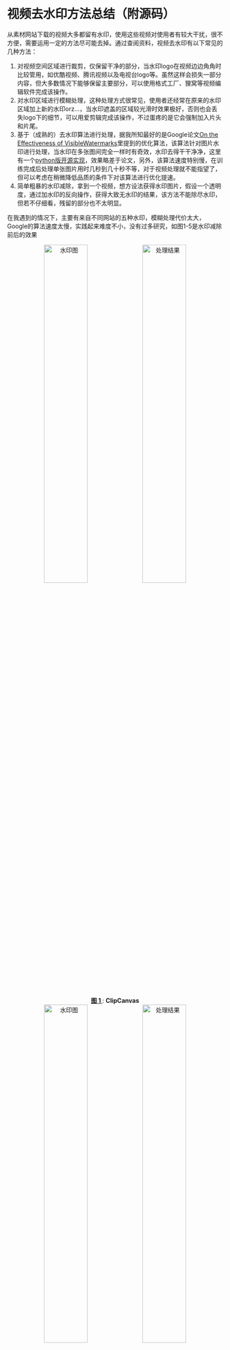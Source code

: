 # 视频去水印方法总结（附源码）

从素材网站下载的视频大多都留有水印，使用这些视频对使用者有较大干扰，很不方便，需要运用一定的方法尽可能去掉。通过查阅资料，视频去水印有以下常见的几种方法：
    
1. 对视频空间区域进行裁剪，仅保留干净的部分，当水印logo在视频边边角角时比较管用，如优酷视频、腾讯视频以及电视台logo等。虽然这样会损失一部分内容，但大多数情况下能够保留主要部分，可以使用格式工厂、狸窝等视频编辑软件完成该操作。
2. 对水印区域进行模糊处理，这种处理方式很常见，使用者还经常在原来的水印区域加上新的水印orz...，当水印遮盖的区域较光滑时效果极好，否则也会丢失logo下的细节，可以用爱剪辑完成该操作，不过蛋疼的是它会强制加入片头和片尾。
3. 基于（成熟的）去水印算法进行处理，据我所知最好的是Google论文[On the Effectiveness of VisibleWatermarks](http://openaccess.thecvf.com/content_cvpr_2017/papers/Dekel_On_the_Effectiveness_CVPR_2017_paper.pdf)里提到的优化算法，该算法针对图片水印进行处理，当水印在多张图间完全一样时有奇效，水印去得干干净净，这里有一个[python版开源实现](https://github.com/rohitrango/automatic-watermark-detection)，效果略差于论文，另外，该算法速度特别慢，在训练完成后处理单张图片用时几秒到几十秒不等，对于视频处理就不能指望了，但可以考虑在稍微降低品质的条件下对该算法进行优化提速。
4. 简单粗暴的水印减除，拿到一个视频，想方设法获得水印图片，假设一个透明度，通过加水印的反向操作，获得大致无水印的结果，该方法不能除尽水印，但若不仔细看，残留的部分也不太明显。

在我遇到的情况下，主要有来自不同网站的五种水印，模糊处理代价太大，Google的算法速度太慢，实践起来难度不小，没有过多研究，如图1-5是水印减除前后的效果

<div align="center">
   <img src="imgs/clipcanvas_orig.png" width="45%" alt="水印图">
   <img src="imgs/clipcanvas_res.png" width="45%" alt="处理结果"><br>
   <caption><center> <u><b> 图 1 </b></u>: <b> ClipCanvas </b><br> </center></caption>
   <img src="imgs/pond5_orig.png" width="45%" alt="水印图">
   <img src="imgs/pond5_res.png" width="45%" alt="处理结果"><br>
   <caption><center> <u><b> 图 2 </b></u>: <b> Pond5 </b><br> </center></caption>
   <img src="imgs/quanjing_orig.png" width="45%" alt="水印图">
   <img src="imgs/quanjing_res.png" width="45%" alt="处理结果"><br>
   <caption><center> <u><b> 图 3 </b></u>: <b> Copyright(quanjing) </b><br> </center></caption>
   <img src="imgs/shutterstock_orig.png" width="45%" alt="水印图">
   <img src="imgs/shutterstock_res.png" width="45%" alt="处理结果"><br>
   <caption><center> <u><b> 图 4 </b></u>: <b> ShutterStock </b><br> </center></caption>
   <img src="imgs/storyblocks_orig.png" width="45%" alt="水印图">
   <img src="imgs/storyblocks_res.png" width="45%" alt="处理结果"><br>
   <caption><center> <u><b> 图 5 </b></u>: <b> StoryBlocks </b><br> </center></caption>
</div>

## 水印减除方法介绍

### 原理简介
我们知道添加水印方法是

<div align="center">
<a href="http://www.codecogs.com/eqnedit.php?latex=J&space;=&space;\alpha&space;*&space;W&space;&plus;&space;(1&space;-&space;\alpha)&space;*&space;I" target="_blank"><img src="http://latex.codecogs.com/gif.latex?J&space;=&space;\alpha&space;*&space;W&space;&plus;&space;(1&space;-&space;\alpha)&space;*&space;I" title="J = \alpha * W + (1 - \alpha) * I" /></a>
</div>

其中*I*是原图、*W*是logo图，*J*分别是添加logo之后的水印图，*α*是原图的透明度，*α=0*时完全看不到水印，*α=1*时，水印将完全覆盖原图，在没有水印的区域*α=0*，因此，求解原图的公式为

<div align="center">
<a href="http://www.codecogs.com/eqnedit.php?latex=I&space;=&space;\frac{J&space;-&space;\alpha&space;*&space;W}{1&space;-&space;\alpha}" target="_blank"><img src="http://latex.codecogs.com/gif.latex?I&space;=&space;\frac{J&space;-&space;\alpha&space;*&space;W}{1&space;-&space;\alpha}" title="I = \frac{J - \alpha * W}{1 - \alpha}" /></a>
</div>

若已知*W*和*α*，就能求*I*。

### 从纯色背景中提取水印图*W*，手动估计*α*

一般情况下透明度是一个常数，即logo的各个位置的*α*相同，本文中遇到的水印图片皆为灰白色，各颜色通道的值相同（不同也OK），假设水印为白色透明的文字，很自然可以想到利用纯黑色背景的图像获得该文字水印，可以进一步假设白色文字的颜色为255，即*W=255*，*α*(logo在水印图的占比)也就是<a href="http://www.codecogs.com/eqnedit.php?latex=\alpha=\frac{J_{max}}{255}" target="_blank"><img src="http://latex.codecogs.com/gif.latex?\alpha=\frac{J_{max}}{255}" title="\alpha=\frac{J_{max}}{255}" /></a>，相反，如果水印强度不一致，则可以假设一个*α*（可以选择该图中较大的灰度值除以255，不是最大的灰度值，因为图片和视频压缩产生噪声的缘故，见下文），<a href="http://www.codecogs.com/eqnedit.php?latex=W=\frac{J_{max}}{\alpha}" target="_blank"><img src="http://latex.codecogs.com/gif.latex?W=\frac{J_{max}}{\alpha}" title="W=\frac{J_{max}}{\alpha}" /></a>，本文中的水印图W，alpha通道图以及消减后结果（以下简称**消减图**）如图6-10，

<div align="center">
   <img src="imgs/clipcanvas_W.png" width="30%" alt="W">
   <img src="imgs/clipcanvas_alpha.png" width="30%" alt="alpha">
   <img src="imgs/clipcanvas_subs.png" width="30%" alt="消减图"><br>
   <caption><center> <u><b> 图 6 </b></u>: <b> ClipCanvas的W,alpha和消减图 </b><br> </center></caption>
   <img src="imgs/pond5_W.png" width="30%" alt="W">
   <img src="imgs/pond5_alpha.png" width="30%" alt="alpha">
   <img src="imgs/pond5_subs.png" width="30%" alt="消减图"><br>
   <caption><center> <u><b> 图 7 </b></u>: <b> Pond5的W,alpha和消减图 </b><br> </center></caption>
   <img src="imgs/quanjing_W.png" width="30%" alt="W">
   <img src="imgs/quanjing_alpha.png" width="30%" alt="alpha">
   <img src="imgs/quanjing_subs.png" width="30%" alt="消减图"><br>
   <caption><center> <u><b> 图 8 </b></u>: <b> Copyright(quanjing)的W,alpha和消减图 </b><br> </center></caption>
   <img src="imgs/shutterstock_W.png" width="30%" alt="W">
   <img src="imgs/shutterstock_alpha.png" width="30%" alt="alpha">
   <img src="imgs/shutterstock_subs.png" width="30%" alt="消减图"><br>
   <caption><center> <u><b> 图 9 </b></u>: <b> ShutterStock的W,alpha和消减图 </b><br> </center></caption>
   <img src="imgs/storyblocks_W.png" width="30%" alt="W">
   <img src="imgs/storyblocks_alpha.png" width="30%" alt="alpha">
   <img src="imgs/storyblocks_subs.png" width="30%" alt="消减图"><br>
   <caption><center> <u><b> 图 10 </b></u>: <b> StoryBlocks的W,alpha和消减图 </b><br> </center></caption>
</div>

水印强度不一致的Logo，有时候仅从黑色背景下提取亮色区域是不够，还需要从白色背景下提取暗色背景。

**问题：如何获取纯色背景下带有水印的图片？**

1. 从视频源网站找，或者利用爬虫大量下载后来挑选
2. 上传包含纯黑和纯白帧的视频，通过平台自动添加水印

### 利用中值滤波减弱边缘噪声

从上一步处理的结果来看，logo边缘处理效果不太好，跟椒盐噪声很相似，如图11，这通常是由于制作logo时的抗锯齿效果（见下文），使得logo的边缘虚化导致。为了处理这些区域，考虑使用中值滤波修复这些区域，如果直接对整个水印区域进行中值滤波，虽然可以将水印去除干净，但信息损失量很大，使原本分辨率不高的视频变得更加模糊，如图12；另一方面，如果能够定位这些区域，仅替换这些坏的区域，则能得到一个折中的效果。

<div align="center">
<img src="imgs/shutterstock_median_subs.png" width="60%"><br>
<caption><center> <u><b> 图 11 </b></u>: <b> 消减图细节 </b><br> </center></caption>
<img src="imgs/shutterstock_median_blur.png" width="60%"><br>
<caption><center> <u><b> 图 12 </b></u>: <b> 中值滤波后的消减图细节 </b><br> </center></caption>
</div>

定位这些区域的简单办法是将消减图和其中值滤波图像相减，取绝对值，得到**差值图**，目标区域则是这些差值较大的像素，为了减少误差，可以用多个差值图求中值或均值，取一个阈值，将较小的噪声置零，得到最终差值图如图13，利用该差值图替换消减图中的像素点，获得接近原图的处理结果，如图14，如此形成了一个不甚完美的简单解决方案。

<div align="center">
<img src="imgs/shutterstock_difference.png" width="60%"><br>
<caption><center> <u><b> 图 13 </b></u>: <b> 多张差值图的中值图像 </b><br> </center></caption>
<img src="imgs/shutterstock_median_res.png" width="60%"><br>
<caption><center> <u><b> 图 14 </b></u>: <b> 对指定区域模糊后的图像 </b><br> </center></caption>
</div>

## 关于图片的细节

### 1、 抗锯齿

为什么消减图的边缘处理效果不好？因为制作水印图时抗锯齿处理会使我们绘制的黑白图像中存在其他颜色像素，我们得到的时不纯的水印图。什么是抗锯齿？抗锯齿就是修改图像边界的像素值，使看起来更加圆润，为什么要抗锯齿？因为显示器的像素是离散的，与真实世界不同，坚持非黑即白会让图像很难看，抗锯齿能减少这种缺陷的影响，玩过很多视频游戏的人肯定不陌生。
举个例子，假设你要制作一个logo水印图，内容是“**Dove**”，外面包裹一个椭圆，打开windows画图板，制作该图如图15，理想情况下会以为整个图像中除了黑色像素就是白色像素，其实不然，将图像放大三倍如图16，发现“**Dove**”附近有许多其他颜色的像素，而椭圆的边缘是明显的锯齿状，反过来从原图中也可以看出来，“**Dove**”的字母很圆润，这种对于边界的处理叫**抗锯齿**，许多图片编辑工具都会默认抗锯齿处理，比如在画图板中的**铅笔**工具没有抗锯齿，但**刷子**工具会做抗锯齿处理，有空可以试一下Photoshop。

<div align="center">
<img src="imgs/dove.bmp" width="20%"><br>
<caption><center> <u><b> 图 15 </b></u>: <b> Dove水印图 </b><br> </center></caption>
<img src="imgs/dove300x.bmp" width="60%"><br>
<caption><center> <u><b> 图 16 </b></u>: <b> 放大3倍的Dove水印图 </b><br> </center></caption>
</div>

### 2、 图像与视频压缩编码

若纯黑背景下水印图Logo的灰度看起来一致，在计算alpha时为什么不选择最高灰度值除以255？因为图像压缩产生了其他分量，这些分量比原来更亮或更暗。
举个例子，打开windows画图板，填充背景为纯黑，画一个无需抗锯齿的图像，选择矩形，填充选择纯色，颜色1（前景色）取黑色RGB=(0,0,0)，颜色2（背景色）取接近白色的灰色RGB=(230,230,230)，随手画一个矩形，如图17所示，分别另存为bmp、jpg图像，然后重新打开bmp图像另存为png图像(否则是在jpg图像的基础上另存为png)，用软件查看图片几乎是一模一样的，但是bmp图像的大小是jpg的几十倍，bmp是未经压缩的原图，逐个像素保存，体积较大，而jpg和png都使用了图像压缩算法。

<div align="center">
<img src="imgs/image_format.bmp" width="20%"><br>
<caption><center> <u><b> 图 17 </b></u>: <b> 矩形水印图 </b><br> </center></caption>
</div>

这里使用python的opencv和numpy工具查看像素值的详情，jpg图像除了0和230外，还有在0和230附近还有其他分量，而png是无损压缩格式，没有产生其他分量。

```python
>>> import cv2 as cv
>>> import numpy as np
>>> img_bmp = cv.imread("imgs/image_format.bmp")
>>> img_jpg = cv.imread("imgs/image_format.jpg")
>>> img_png = cv.imread("imgs/image_format.png")

>>> np.bincount(img_bmp.reshape(-1),minlength=256)
array([24969,     0,     0,     0,     0,     0,     0,     0,     0,
           0,     0,     0,     0,     0,     0,     0,     0,     0,
                                    ... 23行0 ...
           0,     0,     0,     0,     0,  4212,     0,     0,     0,
           0,     0,     0,     0,     0,     0,     0,     0,     0,
           0,     0,     0,     0,     0,     0,     0,     0,     0,
           0,     0,     0,     0], dtype=int64)

>>> np.bincount(img_jpg.reshape(-1),minlength=256)
array([24738,   189,    33,     6,     3,     0,     0,     0,     0,
           0,     0,     0,     0,     0,     0,     0,     0,     0,
                                    ... 23行0 ...
           0,     6,     3,    21,   309,  3816,    27,    18,     6,
           3,     3,     0,     0,     0,     0,     0,     0,     0,
           0,     0,     0,     0,     0,     0,     0,     0,     0,
           0,     0,     0,     0], dtype=int64)

>>> np.bincount(img_png.reshape(-1),minlength=256)
array([24969,     0,     0,     0,     0,     0,     0,     0,     0,
           0,     0,     0,     0,     0,     0,     0,     0,     0,
                                    ... 23行0 ...
           0,     0,     0,     0,     0,  4212,     0,     0,     0,
           0,     0,     0,     0,     0,     0,     0,     0,     0,
           0,     0,     0,     0,     0,     0,     0,     0,     0,
           0,     0,     0,     0], dtype=int64)
```
请自行百度一下jpg和png的压缩算法：）。

常见的视频编码如mp4格式等，也是有损压缩的，与图像压缩一样，原来图像中的灰度分量一般都会泄露到邻近的分量上去，视频压缩中更重要的是帧间压缩，比如每10帧为一段，每段只存1个关键帧以及帧间信息，其余9帧依靠关键帧还原回来，在播放时需要持续不断地解压，需要大量的计算支持，有专门的硬件解码器会很快，软件解码器也可以，如果没有硬件和软件的支持，就打不开这种格式的视频文件。有兴趣的可以了解下H.264 (H.265)

本文源码的GitHub地址：https://github.com/ziweipolaris/watermark-removal.git

推荐参考其中shutterstock水印的去除